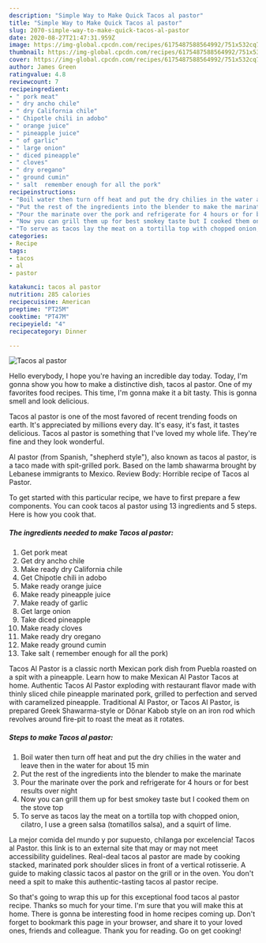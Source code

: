```yaml
---
description: "Simple Way to Make Quick Tacos al pastor"
title: "Simple Way to Make Quick Tacos al pastor"
slug: 2070-simple-way-to-make-quick-tacos-al-pastor
date: 2020-08-27T21:47:31.959Z
image: https://img-global.cpcdn.com/recipes/6175487588564992/751x532cq70/tacos-al-pastor-recipe-main-photo.jpg
thumbnail: https://img-global.cpcdn.com/recipes/6175487588564992/751x532cq70/tacos-al-pastor-recipe-main-photo.jpg
cover: https://img-global.cpcdn.com/recipes/6175487588564992/751x532cq70/tacos-al-pastor-recipe-main-photo.jpg
author: James Green
ratingvalue: 4.8
reviewcount: 7
recipeingredient:
- " pork meat"
- " dry ancho chile"
- " dry California chile"
- " Chipotle chili in adobo"
- " orange juice"
- " pineapple juice"
- " of garlic"
- " large onion"
- " diced pineapple"
- " cloves"
- " dry oregano"
- " ground cumin"
- " salt  remember enough for all the pork"
recipeinstructions:
- "Boil water then turn off heat and put the dry chilies in the water and leave then in the water for about 15 min"
- "Put the rest of the ingredients into the blender to make the marinate"
- "Pour the marinate over the pork and refrigerate for 4 hours or for best results over night"
- "Now you can grill them up for best smokey taste but I cooked them on the stove top"
- "To serve as tacos lay the meat on a tortilla top with chopped onion, cilatro, I use a green salsa (tomatillos salsa), and a squirt of lime."
categories:
- Recipe
tags:
- tacos
- al
- pastor

katakunci: tacos al pastor 
nutrition: 285 calories
recipecuisine: American
preptime: "PT25M"
cooktime: "PT47M"
recipeyield: "4"
recipecategory: Dinner

---
```



![Tacos al pastor](https://img-global.cpcdn.com/recipes/6175487588564992/751x532cq70/tacos-al-pastor-recipe-main-photo.jpg)

Hello everybody, I hope you're having an incredible day today. Today, I'm gonna show you how to make a distinctive dish, tacos al pastor. One of my favorites food recipes. This time, I'm gonna make it a bit tasty. This is gonna smell and look delicious.

Tacos al pastor is one of the most favored of recent trending foods on earth. It's appreciated by millions every day. It's easy, it's fast, it tastes delicious. Tacos al pastor is something that I've loved my whole life. They're fine and they look wonderful.

Al pastor (from Spanish, &#34;shepherd style&#34;), also known as tacos al pastor, is a taco made with spit-grilled pork. Based on the lamb shawarma brought by Lebanese immigrants to Mexico. Review Body: Horrible recipe of Tacos al Pastor.


To get started with this particular recipe, we have to first prepare a few components. You can cook tacos al pastor using 13 ingredients and 5 steps. Here is how you cook that.

<!--inarticleads1-->

##### The ingredients needed to make Tacos al pastor:

1. Get  pork meat
1. Get  dry ancho chile
1. Make ready  dry California chile
1. Get  Chipotle chili in adobo
1. Make ready  orange juice
1. Make ready  pineapple juice
1. Make ready  of garlic
1. Get  large onion
1. Take  diced pineapple
1. Make ready  cloves
1. Make ready  dry oregano
1. Make ready  ground cumin
1. Take  salt ( remember enough for all the pork)


Tacos Al Pastor is a classic north Mexican pork dish from Puebla roasted on a spit with a pineapple. Learn how to make Mexican Al Pastor Tacos at home. Authentic Tacos Al Pastor exploding with restaurant flavor made with thinly sliced chile pineapple marinated pork, grilled to perfection and served with caramelized pineapple. Traditional Al Pastor, or Tacos Al Pastor, is prepared Greek Shawarma-style or Dönar Kabob style on an iron rod which revolves around fire-pit to roast the meat as it rotates. 

<!--inarticleads2-->

##### Steps to make Tacos al pastor:

1. Boil water then turn off heat and put the dry chilies in the water and leave then in the water for about 15 min
1. Put the rest of the ingredients into the blender to make the marinate
1. Pour the marinate over the pork and refrigerate for 4 hours or for best results over night
1. Now you can grill them up for best smokey taste but I cooked them on the stove top
1. To serve as tacos lay the meat on a tortilla top with chopped onion, cilatro, I use a green salsa (tomatillos salsa), and a squirt of lime.


La mejor comida del mundo y por supuesto, chilanga por excelencia! Tacos al Pastor. this link is to an external site that may or may not meet accessibility guidelines. Real-deal tacos al pastor are made by cooking stacked, marinated pork shoulder slices in front of a vertical rotisserie. A guide to making classic tacos al pastor on the grill or in the oven. You don&#39;t need a spit to make this authentic-tasting tacos al pastor recipe. 

So that's going to wrap this up for this exceptional food tacos al pastor recipe. Thanks so much for your time. I'm sure that you will make this at home. There is gonna be interesting food in home recipes coming up. Don't forget to bookmark this page in your browser, and share it to your loved ones, friends and colleague. Thank you for reading. Go on get cooking!
